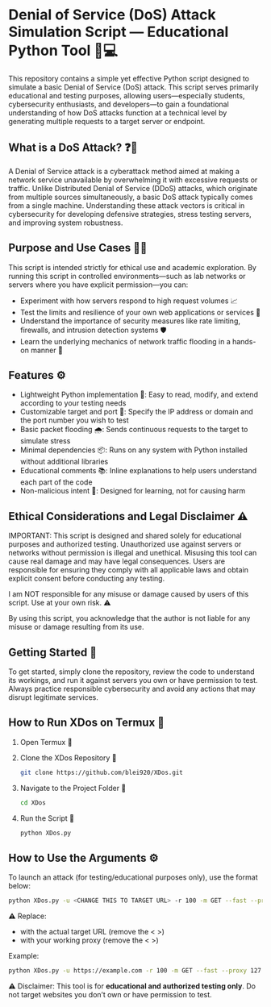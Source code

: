 # Denial of Service (DoS) Attack Simulation Script — Educational Python Tool 🐍💻

This repository contains a simple yet effective Python script designed to simulate a basic Denial of Service (DoS) attack. This script serves primarily educational and testing purposes, allowing users—especially students, cybersecurity enthusiasts, and developers—to gain a foundational understanding of how DoS attacks function at a technical level by generating multiple requests to a target server or endpoint.

## What is a DoS Attack? ❓🚪

A Denial of Service attack is a cyberattack method aimed at making a network service unavailable by overwhelming it with excessive requests or traffic. Unlike Distributed Denial of Service (DDoS) attacks, which originate from multiple sources simultaneously, a basic DoS attack typically comes from a single machine. Understanding these attack vectors is critical in cybersecurity for developing defensive strategies, stress testing servers, and improving system robustness.

## Purpose and Use Cases 🎯🧪

This script is intended strictly for ethical use and academic exploration. By running this script in controlled environments—such as lab networks or servers where you have explicit permission—you can:

- Experiment with how servers respond to high request volumes 📈  
- Test the limits and resilience of your own web applications or services 🔧  
- Understand the importance of security measures like rate limiting, firewalls, and intrusion detection systems 🛡️  
- Learn the underlying mechanics of network traffic flooding in a hands-on manner 🌊  

## Features ⚙️

- Lightweight Python implementation 🐍: Easy to read, modify, and extend according to your testing needs  
- Customizable target and port 🎯: Specify the IP address or domain and the port number you wish to test  
- Basic packet flooding 🌧️: Sends continuous requests to the target to simulate stress  
- Minimal dependencies 📦: Runs on any system with Python installed without additional libraries  
- Educational comments 📚: Inline explanations to help users understand each part of the code  
- Non-malicious intent 🚫: Designed for learning, not for causing harm

## Ethical Considerations and Legal Disclaimer ⚠️

IMPORTANT: This script is designed and shared solely for educational purposes and authorized testing. Unauthorized use against servers or networks without permission is illegal and unethical. Misusing this tool can cause real damage and may have legal consequences. Users are responsible for ensuring they comply with all applicable laws and obtain explicit consent before conducting any testing.

I am NOT responsible for any misuse or damage caused by users of this script. Use at your own risk. ⚠️

By using this script, you acknowledge that the author is not liable for any misuse or damage resulting from its use.

## Getting Started 🚀

To get started, simply clone the repository, review the code to understand its workings, and run it against servers you own or have permission to test. Always practice responsible cybersecurity and avoid any actions that may disrupt legitimate services.

## How to Run XDos on Termux 🚀

1. Open Termux 📱  
2. Clone the XDos Repository 🧬  
   ```bash
   git clone https://github.com/blei920/XDos.git
   ```

3. Navigate to the Project Folder 📁  
   ```bash
   cd XDos
   ```

4. Run the Script 🐍  
   ```bash
   python XDos.py
   ```


## How to Use the Arguments ⚙️

To launch an attack (for testing/educational purposes only), use the format below:

   ```bash
python XDos.py -u <CHANGE THIS TO TARGET URL> -r 100 -m GET --fast --proxy <CHANGE THIS TO YOUR PROXY> --refer "https://bing.com"
```

⚠️ Replace:
- <CHANGE THIS TO TARGET URL> with the actual target URL (remove the < >)
- <CHANGE THIS TO YOUR PROXY> with your working proxy (remove the < >)

Example:

   ```bash
python XDos.py -u https://example.com -r 100 -m GET --fast --proxy 127.0.0.1:8080 --refer "https://bing.com"
```

⚠️ Disclaimer: This tool is for **educational and authorized testing only**. Do not target websites you don’t own or have permission to test.
